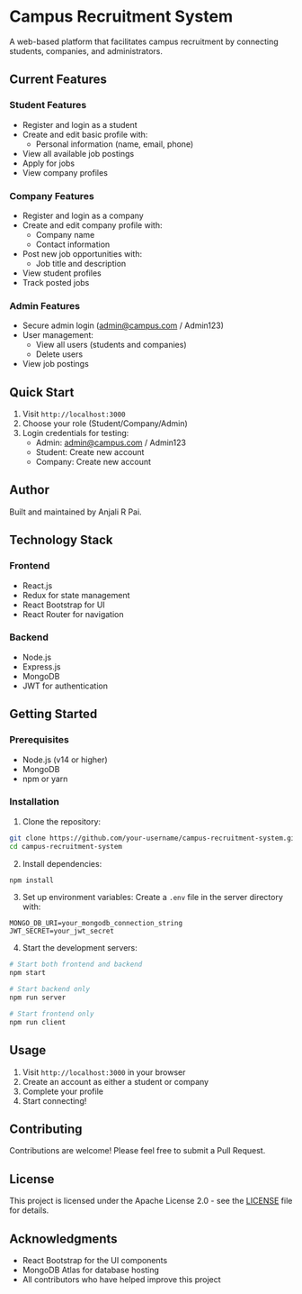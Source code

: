# Campus Recruitment System

A web-based platform that facilitates campus recruitment by connecting students, companies, and administrators.

## Current Features

### Student Features
- Register and login as a student
- Create and edit basic profile with:
  - Personal information (name, email, phone)
- View all available job postings
- Apply for jobs
- View company profiles

### Company Features
- Register and login as a company
- Create and edit company profile with:
  - Company name
  - Contact information
- Post new job opportunities with:
  - Job title and description
- View student profiles
- Track posted jobs

### Admin Features
- Secure admin login (admin@campus.com / Admin123)
- User management:
  - View all users (students and companies)
  - Delete users
- View job postings

## Quick Start

1. Visit `http://localhost:3000`
2. Choose your role (Student/Company/Admin)
3. Login credentials for testing:
   - Admin: admin@campus.com / Admin123
   - Student: Create new account
   - Company: Create new account

## Author

Built and maintained by Anjali R Pai.

## Technology Stack

### Frontend
- React.js
- Redux for state management
- React Bootstrap for UI
- React Router for navigation

### Backend
- Node.js
- Express.js
- MongoDB
- JWT for authentication

## Getting Started

### Prerequisites
- Node.js (v14 or higher)
- MongoDB
- npm or yarn

### Installation

1. Clone the repository:
```bash
git clone https://github.com/your-username/campus-recruitment-system.git
cd campus-recruitment-system
```

2. Install dependencies:
```bash
npm install
```

3. Set up environment variables:
Create a `.env` file in the server directory with:
```
MONGO_DB_URI=your_mongodb_connection_string
JWT_SECRET=your_jwt_secret
```

4. Start the development servers:
```bash
# Start both frontend and backend
npm start

# Start backend only
npm run server

# Start frontend only
npm run client
```

## Usage

1. Visit `http://localhost:3000` in your browser
2. Create an account as either a student or company
3. Complete your profile
4. Start connecting!

## Contributing

Contributions are welcome! Please feel free to submit a Pull Request.

## License

This project is licensed under the Apache License 2.0 - see the [LICENSE](LICENSE) file for details.

## Acknowledgments

- React Bootstrap for the UI components
- MongoDB Atlas for database hosting
- All contributors who have helped improve this project
